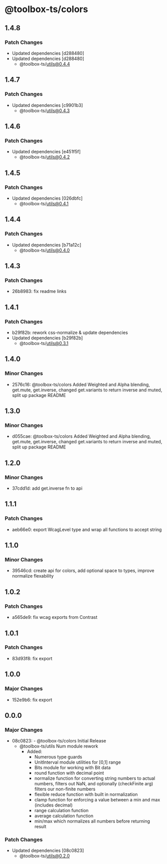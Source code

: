 # @toolbox-ts/colors

## 1.4.8

### Patch Changes

- Updated dependencies [d288480]
- Updated dependencies [d288480]
  - @toolbox-ts/utils@0.4.4

## 1.4.7

### Patch Changes

- Updated dependencies [c9901b3]
  - @toolbox-ts/utils@0.4.3

## 1.4.6

### Patch Changes

- Updated dependencies [e451f5f]
  - @toolbox-ts/utils@0.4.2

## 1.4.5

### Patch Changes

- Updated dependencies [026dbfc]
  - @toolbox-ts/utils@0.4.1

## 1.4.4

### Patch Changes

- Updated dependencies [b71a12c]
  - @toolbox-ts/utils@0.4.0

## 1.4.3

### Patch Changes

- 26b8983: fix readme links

## 1.4.1

### Patch Changes

- b29f82b: rework css-normalize & update dependencies
- Updated dependencies [b29f82b]
  - @toolbox-ts/utils@0.3.1

## 1.4.0

### Minor Changes

- 2576c16: @toolbox-ts/colors Added Weighted and Alpha blending, get.mute, get.inverse, changed get.variants to return inverse and muted, split up package README

## 1.3.0

### Minor Changes

- d055cae: @toolbox-ts/colors Added Weighted and Alpha blending, get.mute, get.inverse, changed get.variants to return inverse and muted, split up package README

## 1.2.0

### Minor Changes

- 37cdd1d: add get.inverse fn to api

## 1.1.1

### Patch Changes

- aeb66e0: export WcagLevel type and wrap all functions to accept string

## 1.1.0

### Minor Changes

- 39546cd: create api for colors, add optional space to types, improve normalize flexability

## 1.0.2

### Patch Changes

- a565de9: fix wcag exports from Contrast

## 1.0.1

### Patch Changes

- 83d93f8: fix export

## 1.0.0

### Major Changes

- 152e9b6: fix export

## 0.0.0

### Major Changes

- 08c0823: - @toolbox-ts/colors Initial Release
  - @toolbox-ts/utils Num module rework
    - Added:
      - Numerous type guards
      - UnitInterval module utilities for [0,1] range
      - Bits module for working with Bit data
      - round function with decimal point
      - normalize function for converting string numbers to actual numbers,
        filters out NaN, and optionally (checkFinite arg) filters our non-finite
        numbers
      - flexible reduce function with built in normalization
      - clamp function for enforcing a value between a min and max (includes
        decimal)
      - range calculation function
      - average calculation function
      - min/max which normalizes all numbers before returning result

### Patch Changes

- Updated dependencies [08c0823]
  - @toolbox-ts/utils@0.2.0
